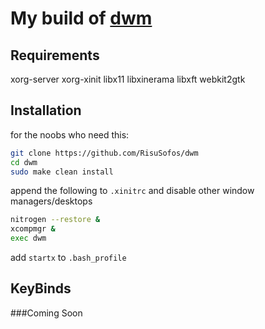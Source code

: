 # My build of [dwm](https://dwm.suckless.org)

## Requirements
xorg-server xorg-xinit libx11 libxinerama libxft webkit2gtk

## Installation
for the noobs who need this:
```sh
git clone https://github.com/RisuSofos/dwm
cd dwm
sudo make clean install
```

append the following to `.xinitrc` and disable other window managers/desktops
```bash
nitrogen --restore &
xcompmgr &
exec dwm
```

add `startx` to `.bash_profile`

## KeyBinds
###Coming Soon
